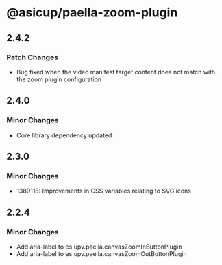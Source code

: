 # @asicup/paella-zoom-plugin

## 2.4.2

### Patch Changes

- Bug fixed when the video manifest target content does not match with the zoom plugin configuration

## 2.4.0

### Minor Changes

- Core library dependency updated

## 2.3.0

### Minor Changes

- 1389118: Improvements in CSS variables relating to SVG icons

## 2.2.4

### Minor Changes

- Add aria-label to es.upv.paella.canvasZoomInButtonPlugin
- Add aria-label to es.upv.paella.canvasZoomOutButtonPlugin
